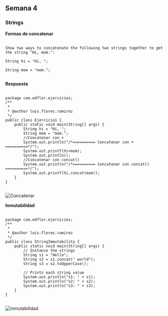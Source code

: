 ## Semana 4
### Strings
**Formas de concatenar**

<pre>
    <code>      
Show two ways to concatenate the following two strings together to get the string "Hi, mom.":

String hi = "Hi, ";

String mom = "mom.";
    </code>
</pre>

**Respuesta**
<pre>
    <code>
package com.edflor.ejercicios;
/**
 *
 * @author luis.flores.ramirez
 */
public class Ejercicio1 {
    public static void main(String[] args) {
        String hi = "Hi, ";
        String mom = "mom.";
        //Concatenar con +
        System.out.println("/*========== Concatenar con + ==========*/");
        System.out.printf(hi+mom);
        System.out.println();
        //Concatenar con concat()
        System.out.println("/*========== Concatenar con concat() ==========*/");
        System.out.printf(hi.concat(mom));
    }
}
    </code>
</pre>

![Concatenar](https://res.cloudinary.com/dvhl6xkqf/image/upload/v1628614518/Academia-Java.-CDMX/Ejercicios%20Academia-Java-CDMX/concatenar_strings_rrnhk3.png)

**Inmutabilidad**
<pre>
    <code>
package com.edflor.ejercicios;
/**
 *
 * @author luis.flores.ramirez
 */
public class StringImmutability {
    public static void main(String[] args) {
		// Instance the strings
		String s1 = "Hello";
		String s2 = s1.concat(" world");
		String s3 = s2.toUpperCase();
		
		// Prints each string value
		System.out.println("s1: " + s1);
		System.out.println("s2: " + s2);
		System.out.println("s3: " + s3);
	}
}
    </code>
</pre>

![inmutabilidad](https://res.cloudinary.com/dvhl6xkqf/image/upload/v1628615205/Academia-Java.-CDMX/Ejercicios%20Academia-Java-CDMX/inmutability_xl1yd1.png)